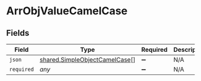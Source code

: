 # ArrObjValueCamelCase


## Fields

| Field                                                                          | Type                                                                           | Required                                                                       | Description                                                                    |
| ------------------------------------------------------------------------------ | ------------------------------------------------------------------------------ | ------------------------------------------------------------------------------ | ------------------------------------------------------------------------------ |
| `json`                                                                         | [shared.SimpleObjectCamelCase](../../models/shared/simpleobjectcamelcase.md)[] | :heavy_minus_sign:                                                             | N/A                                                                            |
| `required`                                                                     | *any*                                                                          | :heavy_minus_sign:                                                             | N/A                                                                            |